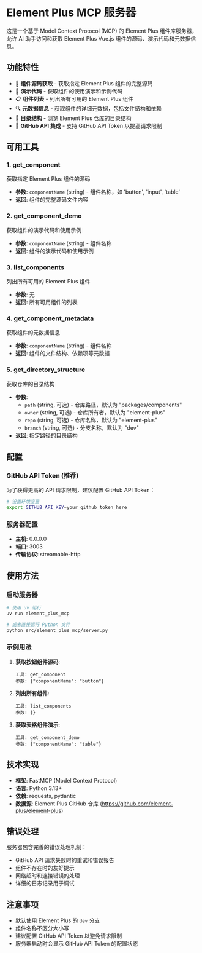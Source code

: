 # Element Plus MCP 服务器

这是一个基于 Model Context Protocol (MCP) 的 Element Plus 组件库服务器，允许 AI 助手访问和获取 Element Plus Vue.js 组件的源码、演示代码和元数据信息。

## 功能特性

- 🎯 **组件源码获取** - 获取指定 Element Plus 组件的完整源码
- 📖 **演示代码** - 获取组件的使用演示和示例代码
- 📋 **组件列表** - 列出所有可用的 Element Plus 组件
- 🔍 **元数据信息** - 获取组件的详细元数据，包括文件结构和依赖
- 📁 **目录结构** - 浏览 Element Plus 仓库的目录结构
- 🔑 **GitHub API 集成** - 支持 GitHub API Token 以提高请求限制

## 可用工具

### 1. get_component
获取指定 Element Plus 组件的源码
- **参数**: `componentName` (string) - 组件名称，如 'button', 'input', 'table'
- **返回**: 组件的完整源码文件内容

### 2. get_component_demo
获取组件的演示代码和使用示例
- **参数**: `componentName` (string) - 组件名称
- **返回**: 组件的演示代码和使用示例

### 3. list_components
列出所有可用的 Element Plus 组件
- **参数**: 无
- **返回**: 所有可用组件的列表

### 4. get_component_metadata
获取组件的元数据信息
- **参数**: `componentName` (string) - 组件名称
- **返回**: 组件的文件结构、依赖项等元数据

### 5. get_directory_structure
获取仓库的目录结构
- **参数**: 
  - `path` (string, 可选) - 仓库路径，默认为 "packages/components"
  - `owner` (string, 可选) - 仓库所有者，默认为 "element-plus"
  - `repo` (string, 可选) - 仓库名称，默认为 "element-plus"
  - `branch` (string, 可选) - 分支名称，默认为 "dev"
- **返回**: 指定路径的目录结构

## 配置

### GitHub API Token (推荐)
为了获得更高的 API 请求限制，建议配置 GitHub API Token：

```bash
# 设置环境变量
export GITHUB_API_KEY=your_github_token_here
```

### 服务器配置
- **主机**: 0.0.0.0
- **端口**: 3003
- **传输协议**: streamable-http

## 使用方法

### 启动服务器
```bash
# 使用 uv 运行
uv run element_plus_mcp

# 或者直接运行 Python 文件
python src/element_plus_mcp/server.py
```

### 示例用法

1. **获取按钮组件源码**:
   ```
   工具: get_component
   参数: {"componentName": "button"}
   ```

2. **列出所有组件**:
   ```
   工具: list_components
   参数: {}
   ```

3. **获取表格组件演示**:
   ```
   工具: get_component_demo
   参数: {"componentName": "table"}
   ```

## 技术实现

- **框架**: FastMCP (Model Context Protocol)
- **语言**: Python 3.13+
- **依赖**: requests, pydantic
- **数据源**: Element Plus GitHub 仓库 (https://github.com/element-plus/element-plus)

## 错误处理

服务器包含完善的错误处理机制：
- GitHub API 请求失败时的重试和错误报告
- 组件不存在时的友好提示
- 网络超时和连接错误的处理
- 详细的日志记录用于调试

## 注意事项

- 默认使用 Element Plus 的 `dev` 分支
- 组件名称不区分大小写
- 建议配置 GitHub API Token 以避免请求限制
- 服务器启动时会显示 GitHub API Token 的配置状态
